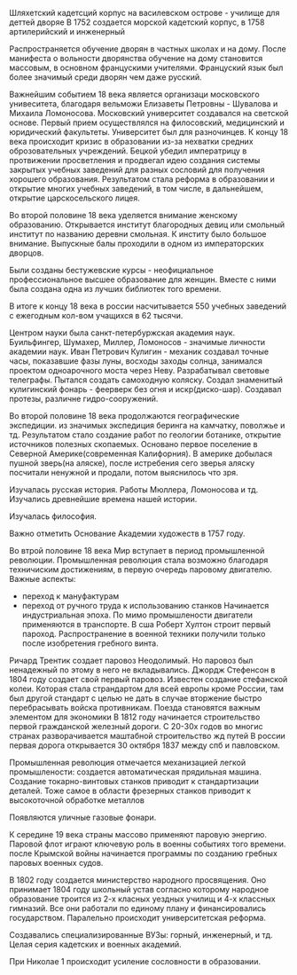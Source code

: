 Шляхетский кадетсций корпус на василевском острове - училище для деттей дворяе
В 1752 создается морской кадетский корпус, в 1758 артилерийский и инженерный

Распространяется обучение дворян в частных школах и на дому. После манифеста о вольности дворянства обучение на дому становится массовым, в основном францускими учителями.
Француский язык был более значимый среди дворян чем даже русский.

Важнейшим событием 18 века является организаци московского унивеситета, благодаря вельможи Елизаветы Петровны - Шувалова и Михаила Ломоносова. Московский университет создавался на светской основе. Первый прием осуществлялся на филосовский, медицинский и юридический факультеты. Университет был для разночинцев.
К концу 18 века происходит кризис в образовании из-за нехватки средних оброзовательных учреждений. 
Бецкой убедил императрицу в протвижении просветления и продвегал идею создания системы закрытых учебных заведений для разных сословий для получения хорошего образования. Результатом стала реформа в образовании и открытие многих учебных заведений, в том числе, в дальнейшем, открытие царскосельского лицея.

Во второй половине 18 века уделяется внимание женскому образованию. Открывается институт благородных девиц или смольный институт по названию деревни смольная.
К институ было большое внимание. Выпускные балы проходили в одном из императорских дворцов.

Были созданы бестужевские курсы - неофициальное профессиональное высшее образование для женщин. Вместе с ними была создана одна из лучших библиотек того времени.

В итоге к концу 18 века в россии насчитывается 550 учебных заведений с ежегодным кол-вом учащихся в 62 тысячи.

Центром науки была санкт-петербуржская академия наук. Буильфингер, Шумахер, Миллер, Ломоносов - значимые личности академии наук. Иван Петрович Кулигин - механик создавал точные часы, показавшие фазы луны, восходы заходы солнца, занимался проектом одноарочного моста через Неву. Разрабатывал световые телеграфы. Пытался создать самоходную коляску. Создал знаменитый кулигинский фонарь - феерверк без огня и искр(диско-шар). Создавал протезы, различне гидро-сооружений.

Во второй половине 18 века продолжаются географические экспедиции. из значимых экспедиция беринга на камчатку, поволжье и тд. Результатом стало создание работ по геологии ботанике, открытие источников полезных скопаемых. Основано первое поселение в Северной Америке(современная Калифорния). В америке добылася пушной зверь(на аляске), после истребения сего зверья аляску посчитали ненужной и продали, потом выяснилось что зря.

Изучалась русская история. Работы Мюллера, Ломоносова и тд. Изучались древнейшие времена нашей истории.

Изучалась философия.

Важно отметить Основание Академии художеств в 1757 году. 

Во втрой половине 18 века Мир вступает в период промышленной революции.
Промышленная революция стала возможно благодаря техничиским достижениям, в первую очередь паровому двигателю.
Важные аспекты:
- переход к мануфактурам
- переход от ручного труда к использованию станков
Начинается индустриальная эпоха.
По мимо промышлености двигатели применяются в транспорте. В сша Роберт Хултон строит первый пароход. Распространение в военной техники получили только после изобретения гребного винта.

Ричард Трентик создает паровоз Неодолимый. Но паровоз был ненадежный по этому в него не вкладывались.
Джордж Стефенсон в 1804 году создает свой первый паровоз. Известен создание стефанской колеи. Которая стала страндартом для всей европы кроме России, там был другой стандарт с целью не дать в случае вторжение быстро перебрасывать войска противникам.
Поезда становятся важным элементом для экономики
В 1812 году начинается строительство первой гражданской железный дороги.
С 20-30х годов во многис странах разворачивается маштабной строительство жд путей
В россии первая дорога открывается 30 октября 1837 между спб и павловском.

Промышленная революция отмечается механизацией легкой промышлености: создается автоматическая прядильная машина. Создание токарно-винтовых станков приводит к стандартизации деталей. Тоже самое в области фрезерных станков приводит к высокоточной обработке металлов

Появляются уличные газовые фонари.

К середине 19 века страны массово применяют паровую энергию.
Паровой флот играют ключевую роль в военны событиях того времени.
после Крымской войны начинается программы по созданию гребных паровых военных судов.

В 1802 году создается министерство народного просвящения. Оно принимает 1804 году школьный устав согласно которому народное образование троится из 2-х класных уездных училищ и 4-х классных гимназий. Все они работали по единому плану и финансировались государством. Паралельно происходит университетская реформа. 

Создавались специализированные ВУЗы: горный, инженерный, и тд. Целая серия кадетских и военных академий. 

При Николае 1 происходит усиление сословности в образовании. 


